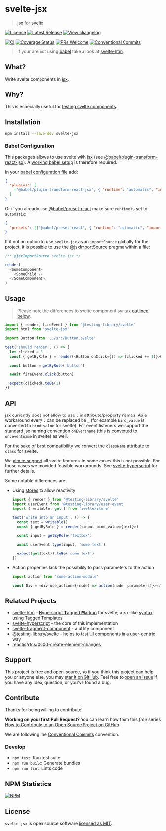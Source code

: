 # svelte-jsx

> [jsx] for [svelte](https://svelte.dev/)

[![License](https://badgen.net/npm/license/svelte-jsx)](https://github.com/kenoxa/svelte-jsx/blob/main/LICENSE)
[![Latest Release](https://badgen.net/npm/v/svelte-jsx)](https://www.npmjs.com/package/svelte-jsx)
[![View changelog](https://badgen.net/badge/%E2%80%8B/Explore%20Changelog/green?icon=awesome)](https://changelogs.xyz/svelte-jsx)

[![CI](https://github.com/kenoxa/svelte-jsx/workflows/CI/badge.svg)](https://github.com/kenoxa/svelte-jsx/actions?query=branch%3Amain+workflow%3ACI)
[![Coverage Status](https://badgen.net/coveralls/c/github/kenoxa/svelte-jsx/main)](https://coveralls.io/github/kenoxa/svelte-jsx?branch=main)
[![PRs Welcome](https://badgen.net/badge/PRs/welcome/purple)](http://makeapullrequest.com)
[![Conventional Commits](https://badgen.net/badge/Conventional%20Commits/1.0.0/cyan)](https://conventionalcommits.org)

> If your are not using [babel](https://babeljs.io/) take a look at [svelte-htm].

## What?

Write svelte components in [jsx].

## Why?

This is especially useful for [testing svelte components](https://github.com/svelte-society/recipes-mvp/blob/master/testing.md).

## Installation

```sh
npm install --save-dev svelte-jsx
```

### Babel Configuration

This packages allows to use svelte with [jsx] (see [@babel/plugin-transform-react-jsx](https://babeljs.io/docs/en/babel-plugin-transform-react-jsx)). A [working babel setup](https://babeljs.io/setup) is therefore required.

In your [babel configuration file](https://babeljs.io/docs/en/configuration) add:

```json
{
  "plugins": [
    ["@babel/plugin-transform-react-jsx", { "runtime": "automatic", "importSource": "svelte-jsx" }]
  ]
}
```

Or if you already use [@babel/preset-react](https://babeljs.io/docs/en/babel-preset-react) make sure `runtime` is set to `automatic`:

```json
{
  "presets": [["@babel/preset-react", { "runtime": "automatic", "importSource": "svelte-jsx" }]]
}
```

If it not an option to use `svelte-jsx` as an `importSource` globally for the project, it is possible to use the [@jsxImportSource](https://babeljs.io/docs/en/babel-plugin-transform-react-jsx#customizing-the-automatic-runtime-import) pragma within a file:

```js
/** @jsxImportSource svelte-jsx */

render(
  <SomeComponent>
    <SomeChild />
  </SomeComponent>,
)
```

## Usage

> Please note the differences to svelte component syntax [outlined below](#api).

```js
import { render, fireEvent } from '@testing-library/svelte'
import html from 'svelte-jsx'

import Button from '../src/Button.svelte'

test('should render', () => {
  let clicked = 0
  const { getByRole } = render(<Button onClick={() => (clicked += 1)}>Click Me!</Button>)

  const button = getByRole('button')

  await fireEvent.click(button)

  expect(clicked).toBe(1)
})
```

## API

[jsx] currently does not allow to use `:` in attribute/property names. As a workaround every `:` can be replaced be `_` (for example `bind_value` is converted to `bind:value` for svelte). For event listeners we support the standard jsx naming convention `onEventname` (this is converted to `on:eventname` in svelte) as well.

For the sake of best compatibility we convert the `className` attribute to `class` for svelte.

We [aim to support](https://github.com/kenoxa/svelte-hyperscript#feature-set) all svelte features. In some cases this is not possible. For those cases we provided feasible workarounds. See [svelte-hyperscript] for further details.

Some notable differences are:

- Using [stores](https://svelte.dev/docs#svelte_store) to allow reactivity

  ```js
  import { render } from '@testing-library/svelte'
  import userEvent from '@testing-library/user-event'
  import { writable, get } from 'svelte/store'

  test('write into an input', () => {
    const text = writable()
    const { getByRole } = render(<input bind_value={text}>)

    const input = getByRole('textbox')

    await userEvent.type(input, 'some text')

    expect(get(text)).toBe('some text')
  })
  ```

- Action properties lack the possibility to pass parameters to the action

  ```js
  import action from 'some-action-module'

  const Div = <div use_action={(node) => action(node, parameters)}></div>
  ```

## Related Projects

- [svelte-htm] - [**H**yperscript **T**agged **M**arkup](https://www.npmjs.com/package/htm) for svelte; a jsx-like [syntax](https://www.npmjs.com/package/htm#syntax-like-jsx-but-also-lit) using [Tagged Templates]
- [svelte-hyperscript] - the core of this implementation
- [svelte-fragment-component] - a utility component
- [@testing-library/svelte](https://testing-library.com/docs/svelte-testing-library/intro) - helps to test UI components in a user-centric way
- [reactjs/rfcs/0000-create-element-changes](https://github.com/reactjs/rfcs/blob/createlement-rfc/text/0000-create-element-changes.md)

## Support

This project is free and open-source, so if you think this project can help you or anyone else, you may [star it on GitHub](https://github.com/kenoxa/svelte-jsx). Feel free to [open an issue](https://github.com/kenoxa/svelte-jsx/issues) if you have any idea, question, or you've found a bug.

## Contribute

Thanks for being willing to contribute!

**Working on your first Pull Request?** You can learn how from this _free_ series [How to Contribute to an Open Source Project on GitHub](https://egghead.io/series/how-to-contribute-to-an-open-source-project-on-github)

We are following the [Conventional Commits](https://www.conventionalcommits.org) convention.

### Develop

- `npm test`: Run test suite
- `npm run build`: Generate bundles
- `npm run lint`: Lints code

## NPM Statistics

[![NPM](https://nodei.co/npm/svelte-jsx.png)](https://nodei.co/npm/svelte-jsx/)

## License

`svelte-jsx` is open source software [licensed as MIT](https://github.com/kenoxa/svelte-jsx/blob/main/LICENSE).

[tagged templates]: https://developer.mozilla.org/en-US/docs/Web/JavaScript/Reference/Template_literals#Tagged_templates
[all modern browsers]: https://developer.mozilla.org/en-US/docs/Web/JavaScript/Reference/Template_literals#Browser_compatibility
[jsx]: https://reactjs.org/docs/introducing-jsx.html
[svelte-htm]: https://www.npmjs.com/package/svelte-htm
[svelte-hyperscript]: https://www.npmjs.com/package/svelte-hyperscript
[svelte-fragment-component]: https://www.npmjs.com/package/svelte-fragment-component
